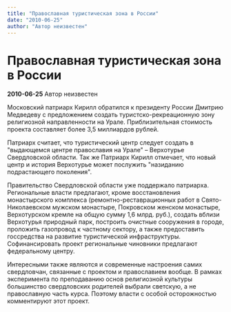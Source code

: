 ```yaml
---
title: "Православная туристическая зона в России"
date: "2010-06-25"
author: "Автор неизвестен"
---
```


# Православная туристическая зона в России

**2010-06-25** Автор неизвестен

Московский патриарх Кирилл обратился к президенту России Дмитрию Медведеву с предложением создать туристско-рекреационную зону религиозной направленности на Урале. Приблизительная стоимость проекта составляет более 3,5 миллиардов рублей.

Патриарх считает, что туристический центр следует создать в "выдающемся центре православия на Урале" – Верхотурье Свердловской области. Так же Патриарх Кирилл отмечает, что новый центр и история Верхотурье может послужить "назиданию подрастающего поколения".

Правительство Свердловской области уже поддержало патриарха. Региональные власти предлагают, кроме восстановления монастырского комплекса (ремонтно-реставрационных работ в Свято-Николаевском мужском монастыре, Покровском женском монастыре, Верхотурском кремле на общую сумму 1,6 млрд. руб.), создать вблизи Верхотурья природный парк, построить очистные сооружения в городе, проложить газопровод к частному сектору, а также предоставить госсредства на развитие туристической инфраструктуры. Софинансировать проект региональные чиновники предлагают федеральному центру.

Интересными также являются и современные настроения самих свердловчан, связанные с проектом и православием вообще. В рамках эксперимента по преподаванию основ религиозной культуры большинство свердловских родителей выбрали светскую, а не православную часть курса. Поэтому власти с особой осторожностью комментируют этот проект.